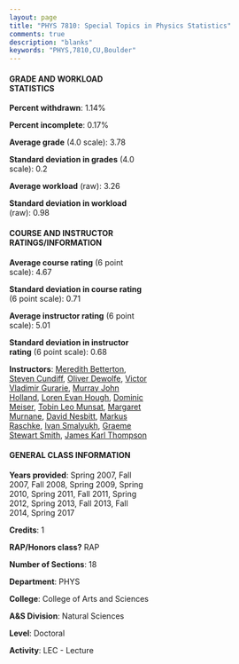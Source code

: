 ```yaml
---
layout: page
title: "PHYS 7810: Special Topics in Physics Statistics"
comments: true
description: "blanks"
keywords: "PHYS,7810,CU,Boulder"
---
```

<head>
<script src="https://ajax.googleapis.com/ajax/libs/jquery/2.1.3/jquery.min.js"></script>
<script src="https://dl.dropboxusercontent.com/s/pc42nxpaw1ea4o9/highcharts.js?dl=0"></script>
<!-- <script src="../assets/js/highcharts.js"></script> -->
<style type="text/css">@font-face {
	font-family: "Bebas Neue";
	src: url(https://www.filehosting.org/file/details/544349/BebasNeue Regular.otf) format("opentype");
	}
	h1.Bebas { 
		font-family: "Bebas Neue", Verdana, Tahoma;
	}
</style>
</head>
<body>
	<div id="container" style="float: right; width: 45%; height: 88%; margin-left: 2.5%; margin-right: 2.5%;"></div>
	<script language="JavaScript">
		$(document).ready(function() {
		var chart = {type: 'column'};
		var title = {text: 'Grade Distribution'};
		var xAxis = {categories: ['A','B','C','D','F'],crosshair: true};
		var yAxis = {min: 0,title: {text: 'Percentage'}};
		var tooltip = {headerFormat: '<center><b><span style="font-size:20px">{point.key}</span></b></center>',
		               pointFormat: '<td style="padding:0"><b>{point.y:.1f}%</b></td>',
		               footerFormat: '</table>',shared: true,useHTML: true};
		var plotOptions = {column: {pointPadding: 0.0,borderWidth: 0}};  
		var credits = {enabled: false};var series= [{name: 'Percent',data: [83.12,15.26,0.69,0.46,0.46,]}];
		var json = {};
		json.chart = chart;
		json.title = title;
		json.tooltip = tooltip;
		json.xAxis = xAxis;
		json.yAxis = yAxis;  
		json.series = series;
		json.plotOptions = plotOptions;  
		json.credits = credits;
		$('#container').highcharts(json);
	});
	</script>
</body>
			   
#### GRADE AND WORKLOAD STATISTICS

**Percent withdrawn**: 1.14%

**Percent incomplete**: 0.17%

**Average grade** (4.0 scale): 3.78

**Standard deviation in grades** (4.0 scale): 0.2

**Average workload** (raw): 3.26

**Standard deviation in workload** (raw): 0.98

#### COURSE AND INSTRUCTOR RATINGS/INFORMATION

**Average course rating** (6 point scale): 4.67

**Standard deviation in course rating** (6 point scale): 0.71

**Average instructor rating** (6 point scale): 5.01

**Standard deviation in instructor rating** (6 point scale): 0.68

**Instructors**: <a href='../../instructors/Meredith_Betterton'>Meredith Betterton</a>, <a href='../../instructors/Steven_Cundiff'>Steven Cundiff</a>, <a href='../../instructors/Oliver_Dewolfe'>Oliver Dewolfe</a>, <a href='../../instructors/Victor_Vladimir_Gurarie'>Victor Vladimir Gurarie</a>, <a href='../../instructors/Murray_John_Holland'>Murray John Holland</a>, <a href='../../instructors/Loren_Evan_Hough'>Loren Evan Hough</a>, <a href='../../instructors/Dominic_Meiser'>Dominic Meiser</a>, <a href='../../instructors/Tobin_Leo_Munsat'>Tobin Leo Munsat</a>, <a href='../../instructors/Margaret_Murnane'>Margaret Murnane</a>, <a href='../../instructors/David_Nesbitt'>David Nesbitt</a>, <a href='../../instructors/Markus_Raschke'>Markus Raschke</a>, <a href='../../instructors/Ivan_Smalyukh'>Ivan Smalyukh</a>, <a href='../../instructors/Graeme_Stewart_Smith'>Graeme Stewart Smith</a>, <a href='../../instructors/James_Karl_Thompson'>James Karl Thompson</a>

#### GENERAL CLASS INFORMATION

**Years provided**: Spring 2007, Fall 2007, Fall 2008, Spring 2009, Spring 2010, Spring 2011, Fall 2011, Spring 2012, Spring 2013, Fall 2013, Fall 2014, Spring 2017

**Credits**: 1

**RAP/Honors class?** RAP

**Number of Sections**: 18

**Department**: PHYS

**College**: College of Arts and Sciences

**A&S Division**: Natural Sciences

**Level**: Doctoral

**Activity**: LEC - Lecture
